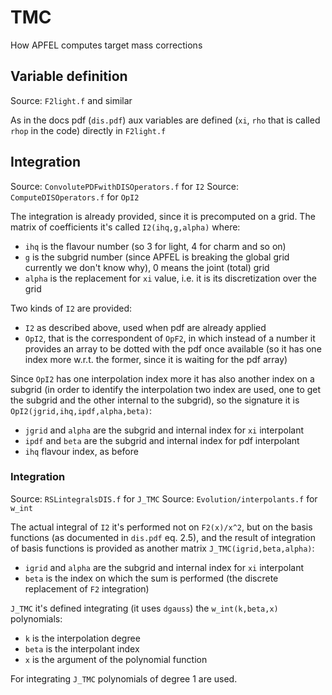 # TMC
How APFEL computes target mass corrections

## Variable definition
Source: `F2light.f` and similar

As in the docs pdf (`dis.pdf`)  aux variables are defined (`xi`, `rho` that is
called `rhop` in the code) directly in `F2light.f`

## Integration
Source: `ConvolutePDFwithDISOperators.f` for `I2`
Source: `ComputeDISOperators.f` for `OpI2`

The integration is already provided, since it is precomputed on a grid. The
matrix of coefficients it's called `I2(ihq,g,alpha)` where:
- `ihq` is the flavour number (so 3 for light, 4 for charm and so on)
- `g` is the subgrid number (since APFEL is breaking the global grid currently
    we don't know why), 0 means the joint (total) grid
- `alpha` is the replacement for `xi` value, i.e. it is its discretization over
    the grid

Two kinds of `I2` are provided:
- `I2` as described above, used when pdf are already applied
- `OpI2`, that is the correspondent of `OpF2`, in which instead of a number it
    provides an array to be dotted with the pdf once available (so it has one
    index more w.r.t. the former, since it is waiting for the pdf array)

Since `OpI2` has one interpolation index more it has also another index on a
subgrid (in order to identify the interpolation two index are used, one to get
the subgrid and the other internal to the subgrid), so the signature it is
`OpI2(jgrid,ihq,ipdf,alpha,beta)`:
- `jgrid` and `alpha` are the subgrid and internal index for `xi` interpolant
- `ipdf` and `beta` are the subgrid and internal index for pdf interpolant
- `ihq` flavour index, as before

### Integration
Source: `RSLintegralsDIS.f` for `J_TMC`
Source: `Evolution/interpolants.f` for `w_int`

The actual integral of `I2` it's performed not on `F2(x)/x^2`, but on the basis
functions (as documented in `dis.pdf` eq. 2.5), and the result of integration of
basis functions is provided as another matrix `J_TMC(igrid,beta,alpha)`:
- `igrid` and `alpha` are the subgrid and internal index for `xi` interpolant
- `beta` is the index on which the sum is performed (the discrete replacement of
    `F2` integration)

`J_TMC` it's defined integrating (it uses `dgauss`) the `w_int(k,beta,x)`
polynomials:
- `k` is the interpolation degree
- `beta` is the interpolant index
- `x` is the argument of the polynomial function

For integrating `J_TMC` polynomials of degree 1 are used.
